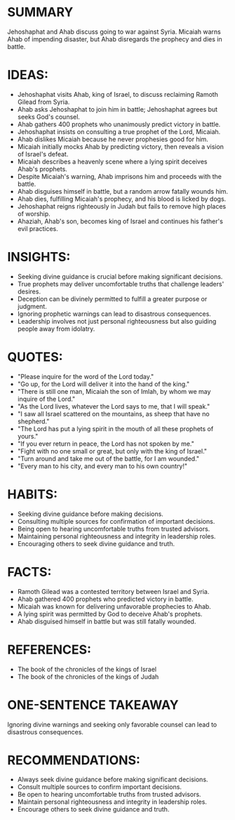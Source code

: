 # SUMMARY
Jehoshaphat and Ahab discuss going to war against Syria. Micaiah warns Ahab of impending disaster, but Ahab disregards the prophecy and dies in battle.

# IDEAS:
- Jehoshaphat visits Ahab, king of Israel, to discuss reclaiming Ramoth Gilead from Syria.
- Ahab asks Jehoshaphat to join him in battle; Jehoshaphat agrees but seeks God's counsel.
- Ahab gathers 400 prophets who unanimously predict victory in battle.
- Jehoshaphat insists on consulting a true prophet of the Lord, Micaiah.
- Ahab dislikes Micaiah because he never prophesies good for him.
- Micaiah initially mocks Ahab by predicting victory, then reveals a vision of Israel's defeat.
- Micaiah describes a heavenly scene where a lying spirit deceives Ahab's prophets.
- Despite Micaiah's warning, Ahab imprisons him and proceeds with the battle.
- Ahab disguises himself in battle, but a random arrow fatally wounds him.
- Ahab dies, fulfilling Micaiah's prophecy, and his blood is licked by dogs.
- Jehoshaphat reigns righteously in Judah but fails to remove high places of worship.
- Ahaziah, Ahab's son, becomes king of Israel and continues his father's evil practices.

# INSIGHTS:
- Seeking divine guidance is crucial before making significant decisions.
- True prophets may deliver uncomfortable truths that challenge leaders' desires.
- Deception can be divinely permitted to fulfill a greater purpose or judgment.
- Ignoring prophetic warnings can lead to disastrous consequences.
- Leadership involves not just personal righteousness but also guiding people away from idolatry.

# QUOTES:
- "Please inquire for the word of the Lord today."
- "Go up, for the Lord will deliver it into the hand of the king."
- "There is still one man, Micaiah the son of Imlah, by whom we may inquire of the Lord."
- "As the Lord lives, whatever the Lord says to me, that I will speak."
- "I saw all Israel scattered on the mountains, as sheep that have no shepherd."
- "The Lord has put a lying spirit in the mouth of all these prophets of yours."
- "If you ever return in peace, the Lord has not spoken by me."
- "Fight with no one small or great, but only with the king of Israel."
- "Turn around and take me out of the battle, for I am wounded."
- "Every man to his city, and every man to his own country!"

# HABITS:
- Seeking divine guidance before making decisions.
- Consulting multiple sources for confirmation of important decisions.
- Being open to hearing uncomfortable truths from trusted advisors.
- Maintaining personal righteousness and integrity in leadership roles.
- Encouraging others to seek divine guidance and truth.

# FACTS:
- Ramoth Gilead was a contested territory between Israel and Syria.
- Ahab gathered 400 prophets who predicted victory in battle.
- Micaiah was known for delivering unfavorable prophecies to Ahab.
- A lying spirit was permitted by God to deceive Ahab's prophets.
- Ahab disguised himself in battle but was still fatally wounded.

# REFERENCES:
- The book of the chronicles of the kings of Israel
- The book of the chronicles of the kings of Judah

# ONE-SENTENCE TAKEAWAY
Ignoring divine warnings and seeking only favorable counsel can lead to disastrous consequences.

# RECOMMENDATIONS:
- Always seek divine guidance before making significant decisions.
- Consult multiple sources to confirm important decisions.
- Be open to hearing uncomfortable truths from trusted advisors.
- Maintain personal righteousness and integrity in leadership roles.
- Encourage others to seek divine guidance and truth.